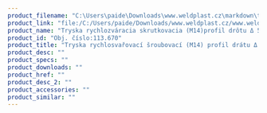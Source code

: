 ```yaml
---
product_filename: "C:\Users\paide\Downloads\www.weldplast.cz\markdown\tryska-rychlosvarovaci-sroubovaci-m14-profil-dratu-d-57-x-37-mm-se-stehovacim-ra.md"
product_link: "file:/C:/Users/paide/Downloads/www.weldplast.cz/www.weldplast.cz/sk/tryska-rychlosvarovaci-sroubovaci-m14-profil-dratu-d-57-x-37-mm-se-stehovacim-ra"
product_name: "Tryska rychlozváracia skrutkovacia (M14)profil drôtu Δ 57 x 37 mm se stehovacím ramienkom"
product_id: "Obj. číslo:113.670"
product_title: "Tryska rychlosvařovací šroubovací (M14) profil drátu Δ 57 x 37 mm se st | Weldplast"
product_desc: ""
product_specs: ""
product_downloads: ""
product_href: ""
product_desc_2: ""
product_accessories: ""
product_similar: ""
---
```

